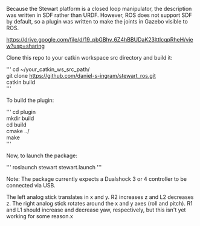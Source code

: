 Because the Stewart platform is a closed loop manipulator, the description was written in SDF rather than URDF. However, ROS does not support SDF by default, so a plugin was written to make the joints in Gazebo visible to ROS.


https://drive.google.com/file/d/19_pbGBhv_6Z4hBBUDaK23lttlcqpRheH/view?usp=sharing


Clone this repo to your catkin workspace src directory and build it:

'''
cd ~/your_catkin_ws_src_path/  
git clone https://github.com/daniel-s-ingram/stewart_ros.git  
catkin build  
'''

To build the plugin:

'''
cd plugin  
mkdir build  
cd build  
cmake ../  
make  
'''

Now, to launch the package:

'''
roslaunch stewart stewart.launch
'''



Note: The package currently expects a Dualshock 3 or 4 controller to be connected via USB.

The left analog stick translates in x and y. R2 increases z and L2 decreases z.
The right analog stick rotates around the x and y axes (roll and pitch). R1 and L1 should increase and decrease yaw, respectively, but this isn't yet working for some reason.x
